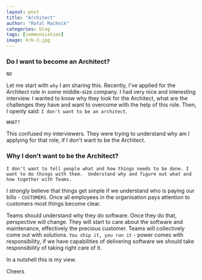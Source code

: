 ```yaml
---
layout: post
title: "Architect"
author: "Rafal Machnik"
categories: blog
tags: [communication]
image: krk-3.jpg
---
```

### Do I want to become an Architect?

`NO`

Let me start with `why` I am sharing this.
Recently, I've applied for the Architect role in some middle-size company.
I had very nice and interesting interview. I wanted to know why they look for the Architect, what are the challenges
they have and want to overcome with the help of this role.
Then, I openly said: `I don't want to be an architect`.

`WHAT?`

This confused my interviewers.
They were trying to understand why am I applying for that role, if I don't want to be the Architect.

### Why I don't want to be the Architect?

`I don't want to tell people what and how things needs to be done. I want to do things with them. 
Understand why and figure out what and how together with Teams.`

I strongly believe that things get simple if we understand who is paying our bills - `CUSTOMERS`.
Once all employees in the organisation pays attention to customers most things become clear.

Teams should understand why they do software. Once they do that, perspective will change. 
They will start to care about the software and maintenance, effectively the precious customer. 
Teams will collectively come out with solutions. 
`You ship it, you run it` - power comes with responsibility, if we have capabilities of delivering software we should take 
responsibility of taking right care of it.

In a nutshell this is my view. 

Cheers